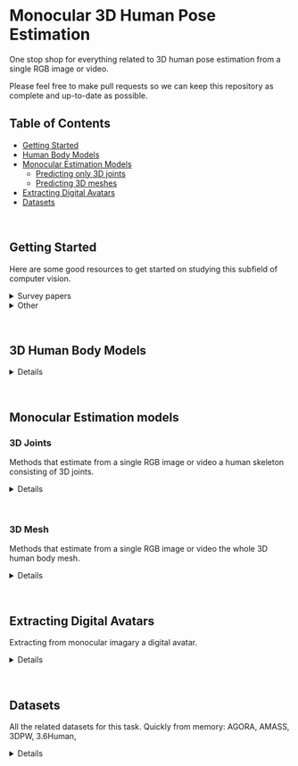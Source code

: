 # Monocular 3D Human Pose Estimation
One stop shop for everything related to 3D human pose estimation from a single RGB image or video.

Please feel free to make pull requests so we can keep this repository as complete and up-to-date as possible.

## Table of Contents
- [Getting Started](#start)
- [Human Body Models](#bodymodels)
- [Monocular Estimation Models](#estimation)
  - [Predicting only 3D joints](#joints)
  - [Predicting 3D meshes](#meshes)
- [Extracting Digital Avatars](#avatars)
- [Datasets](#datasets)


&nbsp;
&nbsp;
## Getting Started <a name="start"></a>
Here are some good resources to get started on studying this subfield of computer vision. 

<details>
  <summary>Survey papers</summary>
  
  - [CVPR 2022: Recovering 3D Human Mesh from Monocular Images: A Survey](https://arxiv.org/pdf/2203.01923.pdf)
  - [Monocular Human Pose Estimation: A Survey of Deep Learning-based Methods](https://arxiv.org/abs/2006.01423)
  - [A survey on monocular 3D human pose estimation](https://www.sciencedirect.com/science/article/pii/S2096579620300887)
  - [Deep 3D human pose estimation: A review](https://www.sciencedirect.com/science/article/pii/S1077314221000692)
  
  
</details>
  
<details>
  <summary>Other</summary>
  
  - [OpenPose GitHub](https://github.com/CMU-Perceptual-Computing-Lab/openpose)
  - https://paperswithcode.com/task/monocular-3d-human-pose-estimation 
  - [SMPL paper](https://files.is.tue.mpg.de/black/papers/SMPL2015.pdf)
  - [ArXiv feed](https://arxiv.org/search/?query=3D+human+pose&searchtype=all&source=header)
  
</details>


&nbsp;
&nbsp;
## 3D Human Body Models <a name="bodymodels"></a>
<details>
  <summary>Details</summary>
  
  ### List of 3D human body models
  
  | Model name   | Year | Description                                          | Link |
  | :---         | :----|    :----                                             |          ---: |
  | SCAPE        | 2005 | Shape Completion and Animation of People | [[Project page]](http://ai.stanford.edu/~drago/Projects/scape/scape.html) |
  | BlendSCAPE   | 2012 | Coregistration: Simultaneous Alignment and Modeling of Articulated 3D Shape | [[Paper PDF]](https://files.is.tue.mpg.de/black/papers/HirshbergECCV2012.pdf) |
  | SMPL         | 2015 | A Skinned Multi-Person Linear Model                  | [[Project page]](https://smpl.is.tue.mpg.de/)      |
  | SMPL-H       | 2017 | Embodied Hands: Modeling and Capturing Hands and Bodies Together | [[PDF page]](https://ps.is.mpg.de/uploads_file/attachment/attachment/392/Embodied_Hands_SiggraphAsia2017.pdf) |
  | SMPL-X       | 2019 | Expressive Body Capture: 3D Hands, Face, and Body from a Single Image | [[Project page]](https://smpl-x.is.tue.mpg.de/)    |
  | STAR         | 2020 | A Sparse Trained Articulated Human Body Regressor    | [[Project page]](https://star.is.tue.mpg.de/)      |
  | GHUM & GHUML | 2020 | Generative 3D Human Shape and Articulated Pose Models| [[GitHub page]](https://github.com/google-research/google-research/tree/master/ghum)|

  ### Helpful resources
  - SMPL introduction blog: https://khanhha.github.io/posts/SMPL-model-introduction/
</details>


&nbsp;
&nbsp;
## Monocular Estimation models <a name="estimation"></a>

### 3D Joints <a name="joints"></a>
Methods that estimate from a single RGB image or video a human skeleton consisting of 3D joints.

<details>
  <summary>Details</summary>

  | Model name   | Year | Description                                                | Temporal | Link |
  | :---         | :----|    :----                                                   |:---:|     ---: |
  | - | - | - | - | - |
  
</details>


&nbsp;
### 3D Mesh <a name="meshes"></a>
Methods that estimate from a single RGB image or video the whole 3D human body mesh.
  
<details>
  <summary>Details</summary>
 
  | Model name   | Year | Description                                                | Body model used | Temporal | Link |
  | :---         | :----|    :----                                                   | :---:           |:---:|     ---: |
  | DecoMR       | 2020 | 3D Human Mesh Regression with Dense Correspondence         | SMPL | :white_large_square: | [[GitHub page]](https://github.com/zengwang430521/DecoMR)
  | VIBE         | 2020 | Video Inference for Human Body Pose and Shape Estimation   | SMPL        |:white_check_mark:  |[[GitHub page]](https://github.com/mkocabas/VIBE)|
  | -            | 2021 | Human Performance Capture from Monocular Video in the Wild | SMPL            |:white_check_mark:  |  [[PDF]](https://arxiv.org/pdf/2111.14672.pdf)|
  | SimPoE | 2021 | Simulated Character Control for 3D Human Pose Estimation | | :white_check_mark: | [[PaperswCode Page]](https://paperswithcode.com/paper/simpoe-simulated-character-control-for-3d) |

</details>

&nbsp;
&nbsp;
## Extracting Digital Avatars <a name="avatars"></a>
Extracting from monocular imagary a digital avatar. 
<details>
  <summary>Details</summary>
  
  | Name   | Year | Description | Body model used | Link |
  | :---   | :----| :----       |:---:            | ---: |
  | ICON   | 2021 | Implicit Clothed humans Obtained from Normals |  | [[Project page]](https://icon.is.tue.mpg.de/) |

</details>

&nbsp;
&nbsp;
## Datasets <a name="datasets"></a>
All the related datasets for this task. Quickly from memory: AGORA, AMASS, 3DPW, 3.6Human, 
<details>
  <summary>Details</summary>
  
  | Name   | Year | Description | Size     | Link |
  | :---   | :----| :----       |:---:     | ---: |
  | 3DPW   | 2018 | 3D poses in the wild   | - | [[Project page]](https://virtualhumans.mpi-inf.mpg.de/3DPW/) |

</details>


